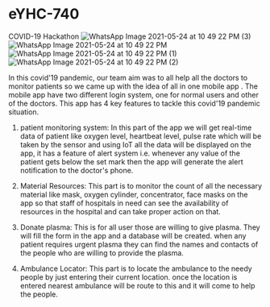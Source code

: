 # eYHC-740
COVID-19 Hackathon 
![WhatsApp Image 2021-05-24 at 10 49 22 PM (3)](https://user-images.githubusercontent.com/65508585/119386025-9d25d600-bce4-11eb-8373-71743a088c7e.jpeg)
![WhatsApp Image 2021-05-24 at 10 49 22 PM](https://user-images.githubusercontent.com/65508585/119386067-aa42c500-bce4-11eb-9e7f-afc74036121d.jpeg)
![WhatsApp Image 2021-05-24 at 10 49 22 PM (1)](https://user-images.githubusercontent.com/65508585/119386092-b038a600-bce4-11eb-98c4-c0b9be35003a.jpeg)
![WhatsApp Image 2021-05-24 at 10 49 22 PM (2)](https://user-images.githubusercontent.com/65508585/119386107-b4fd5a00-bce4-11eb-9b30-88a6a1a05653.jpeg)


In this covid'19 pandemic, our team aim was to all help all the doctors to monitor patients so we came up with the idea of all in one mobile app . The mobile app have two different login system, one for normal users and other of the  doctors. This app has 4 key features to tackle this covid'19 pandemic situation.

1) patient monitoring system:  In this part of the app we will get real-time data of patient like oxygen level, heartbeat level, pulse rate which will be taken by the sensor and using IoT all the data will be displayed on the app, it has a feature of alert system i.e. whenever any value of the patient gets below the set mark then the app will generate the alert notification to the doctor's phone.

2) Material Resources: This part is to monitor the count of all the necessary material  like mask, oxygen cylinder, concentrator, face masks  on the app so that staff of hospitals in need can see the availability of resources in the hospital and can take proper action on that.

3) Donate plasma: This is for all user those  are willing to give plasma. They will fill the form in the app and a database will be created. when any patient requires urgent plasma they can find the names and contacts of the people who are willing to provide the plasma.

4) Ambulance Locator: This part is to locate the ambulance to the needy people by just entering their current location. once the location is entered nearest ambulance will be route to this and it will come to help the people.
